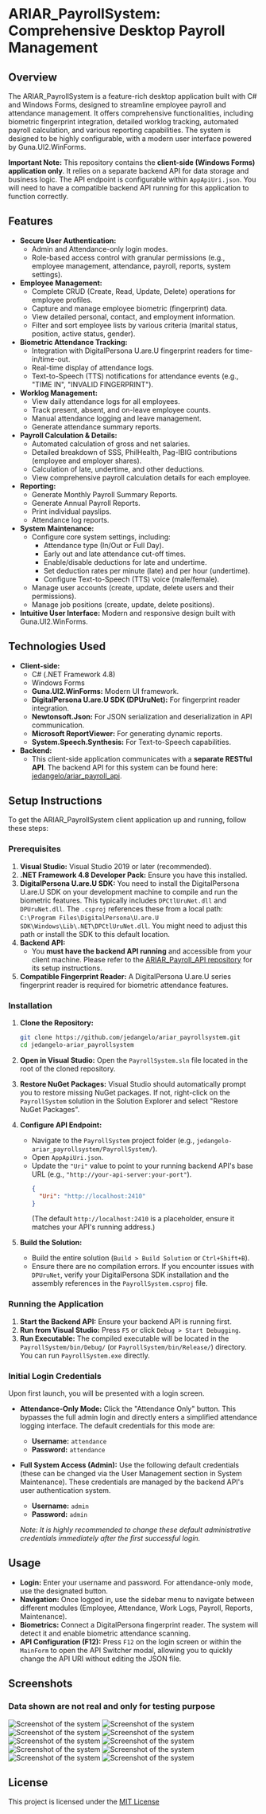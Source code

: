 # ARIAR_PayrollSystem: Comprehensive Desktop Payroll Management

## Overview

The ARIAR_PayrollSystem is a feature-rich desktop application built with C# and Windows Forms, designed to streamline employee payroll and attendance management. It offers comprehensive functionalities, including biometric fingerprint integration, detailed worklog tracking, automated payroll calculation, and various reporting capabilities. The system is designed to be highly configurable, with a modern user interface powered by Guna.UI2.WinForms.

**Important Note:** This repository contains the **client-side (Windows Forms) application only**. It relies on a separate backend API for data storage and business logic. The API endpoint is configurable within `AppApiUri.json`. You will need to have a compatible backend API running for this application to function correctly.

## Features

*   **Secure User Authentication:**
    *   Admin and Attendance-only login modes.
    *   Role-based access control with granular permissions (e.g., employee management, attendance, payroll, reports, system settings).
*   **Employee Management:**
    *   Complete CRUD (Create, Read, Update, Delete) operations for employee profiles.
    *   Capture and manage employee biometric (fingerprint) data.
    *   View detailed personal, contact, and employment information.
    *   Filter and sort employee lists by various criteria (marital status, position, active status, gender).
*   **Biometric Attendance Tracking:**
    *   Integration with DigitalPersona U.are.U fingerprint readers for time-in/time-out.
    *   Real-time display of attendance logs.
    *   Text-to-Speech (TTS) notifications for attendance events (e.g., "TIME IN", "INVALID FINGERPRINT").
*   **Worklog Management:**
    *   View daily attendance logs for all employees.
    *   Track present, absent, and on-leave employee counts.
    *   Manual attendance logging and leave management.
    *   Generate attendance summary reports.
*   **Payroll Calculation & Details:**
    *   Automated calculation of gross and net salaries.
    *   Detailed breakdown of SSS, PhilHealth, Pag-IBIG contributions (employee and employer shares).
    *   Calculation of late, undertime, and other deductions.
    *   View comprehensive payroll calculation details for each employee.
*   **Reporting:**
    *   Generate Monthly Payroll Summary Reports.
    *   Generate Annual Payroll Reports.
    *   Print individual payslips.
    *   Attendance log reports.
*   **System Maintenance:**
    *   Configure core system settings, including:
        *   Attendance type (In/Out or Full Day).
        *   Early out and late attendance cut-off times.
        *   Enable/disable deductions for late and undertime.
        *   Set deduction rates per minute (late) and per hour (undertime).
        *   Configure Text-to-Speech (TTS) voice (male/female).
    *   Manage user accounts (create, update, delete users and their permissions).
    *   Manage job positions (create, update, delete positions).
*   **Intuitive User Interface:** Modern and responsive design built with Guna.UI2.WinForms.

## Technologies Used

*   **Client-side:**
    *   C# (.NET Framework 4.8)
    *   Windows Forms
    *   **Guna.UI2.WinForms:** Modern UI framework.
    *   **DigitalPersona U.are.U SDK (DPUruNet):** For fingerprint reader integration.
    *   **Newtonsoft.Json:** For JSON serialization and deserialization in API communication.
    *   **Microsoft ReportViewer:** For generating dynamic reports.
    *   **System.Speech.Synthesis:** For Text-to-Speech capabilities.
*   **Backend:**
    *   This client-side application communicates with a **separate RESTful API**. The backend API for this system can be found here: [jedangelo/ariar_payroll_api](https://github.com/jedangelo/ariar_payroll_api).

## Setup Instructions

To get the ARIAR_PayrollSystem client application up and running, follow these steps:

### Prerequisites

1.  **Visual Studio:** Visual Studio 2019 or later (recommended).
2.  **.NET Framework 4.8 Developer Pack:** Ensure you have this installed.
3.  **DigitalPersona U.are.U SDK:** You need to install the DigitalPersona U.are.U SDK on your development machine to compile and run the biometric features. This typically includes `DPCtlUruNet.dll` and `DPUruNet.dll`. The `.csproj` references these from a local path: `C:\Program Files\DigitalPersona\U.are.U SDK\Windows\Lib\.NET\DPCtlUruNet.dll`. You might need to adjust this path or install the SDK to this default location.
4.  **Backend API:**
    *   You **must have the backend API running** and accessible from your client machine. Please refer to the [ARIAR_Payroll_API repository](https://github.com/jedangelo/ariar_payroll_api) for its setup instructions.
5.  **Compatible Fingerprint Reader:** A DigitalPersona U.are.U series fingerprint reader is required for biometric attendance features.

### Installation

1.  **Clone the Repository:**
    ```bash
    git clone https://github.com/jedangelo/ariar_payrollsystem.git
    cd jedangelo-ariar_payrollsystem
    ```

2.  **Open in Visual Studio:**
    Open the `PayrollSystem.sln` file located in the root of the cloned repository.

3.  **Restore NuGet Packages:**
    Visual Studio should automatically prompt you to restore missing NuGet packages. If not, right-click on the `PayrollSystem` solution in the Solution Explorer and select "Restore NuGet Packages".

4.  **Configure API Endpoint:**
    *   Navigate to the `PayrollSystem` project folder (e.g., `jedangelo-ariar_payrollsystem/PayrollSystem/`).
    *   Open `AppApiUri.json`.
    *   Update the `"Uri"` value to point to your running backend API's base URL (e.g., `"http://your-api-server:your-port"`).
        ```json
        {
          "Uri": "http://localhost:2410"
        }
        ```
        (The default `http://localhost:2410` is a placeholder, ensure it matches your API's running address.)

5.  **Build the Solution:**
    *   Build the entire solution (`Build > Build Solution` or `Ctrl+Shift+B`).
    *   Ensure there are no compilation errors. If you encounter issues with `DPUruNet`, verify your DigitalPersona SDK installation and the assembly references in the `PayrollSystem.csproj` file.

### Running the Application

1.  **Start the Backend API:** Ensure your backend API is running first.
2.  **Run from Visual Studio:** Press `F5` or click `Debug > Start Debugging`.
3.  **Run Executable:** The compiled executable will be located in the `PayrollSystem/bin/Debug/` (or `PayrollSystem/bin/Release/`) directory. You can run `PayrollSystem.exe` directly.

### Initial Login Credentials

Upon first launch, you will be presented with a login screen.

*   **Attendance-Only Mode:** Click the "Attendance Only" button. This bypasses the full admin login and directly enters a simplified attendance logging interface. The default credentials for this mode are:
    *   **Username:** `attendance`
    *   **Password:** `attendance`
*   **Full System Access (Admin):** Use the following default credentials (these can be changed via the User Management section in System Maintenance). These credentials are managed by the backend API's user authentication system.
    *   **Username:** `admin`
    *   **Password:** `admin`

    *Note: It is highly recommended to change these default administrative credentials immediately after the first successful login.*

## Usage

*   **Login:** Enter your username and password. For attendance-only mode, use the designated button.
*   **Navigation:** Once logged in, use the sidebar menu to navigate between different modules (Employee, Attendance, Work Logs, Payroll, Reports, Maintenance).
*   **Biometrics:** Connect a DigitalPersona fingerprint reader. The system will detect it and enable biometric attendance scanning.
*   **API Configuration (F12):** Press `F12` on the login screen or within the `MainForm` to open the API Switcher modal, allowing you to quickly change the API URI without editing the JSON file.

## Screenshots 
### Data shown are not real and only for testing purpose
![Screenshot of the system](./Screenshots/Login%20Page.png)
![Screenshot of the system](./Screenshots/Sorted%20By%20Active%20Status.png)
![Screenshot of the system](./Screenshots/Add%20Employee%20Form.png)
![Screenshot of the system](./Screenshots/Filters.png)
![Screenshot of the system](./Screenshots/Employee%20Attendances.png)
![Screenshot of the system](./Screenshots/Work%20Logs.png)
![Screenshot of the system](./Screenshots/Payroll%20Tab.png)
![Screenshot of the system](./Screenshots/Maintenance%20Tab.png)
![Screenshot of the system](./Screenshots/Positions%20Management.png)
![Screenshot of the system](./Screenshots/User%20Management.png)

## License

This project is licensed under the [MIT License](LICENSE)

